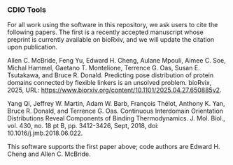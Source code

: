 ### CDIO Tools

For all work using the software in this repository, we ask users to cite the following papers. The first is a recently accepted manuscript whose preprint is currently available on bioRxiv, and we will update the citation upon publication.

Allen C. McBride, Feng Yu, Edward H. Cheng, Aulane Mpouli, Aimee C. Soe, Michal Hammel, Gaetano T. Montelione, Terrence G. Oas, Susan E. Tsutakawa, and Bruce R. Donald. Predicting pose distribution of protein domains connected by flexible linkers is an unsolved problem. bioRvix, 2025, URL: https://www.biorxiv.org/content/10.1101/2025.04.27.650885v2.

Yang Qi, Jeffrey W. Martin, Adam W. Barb, François Thélot, Anthony K. Yan, Bruce R. Donald, and Terrence G. Oas. Continuous Interdomain Orientation Distributions Reveal Components of Binding Thermodynamics. J. Mol. Biol., vol. 430, no. 18 pt B, pp. 3412-3426, Sept, 2018, doi: 10.1016/j.jmb.2018.06.022.

This software supports the first paper above; code authors are Edward H. Cheng and Allen C. McBride.
